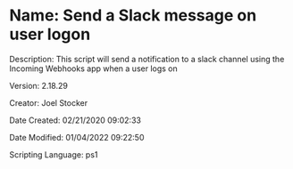 ﻿# Name: Send a Slack message on user logon

Description: This script will send a notification to a slack channel using the Incoming Webhooks app when a user logs on

Version: 2.18.29

Creator: Joel Stocker

Date Created: 02/21/2020 09:02:33

Date Modified: 01/04/2022 09:22:50

Scripting Language: ps1

